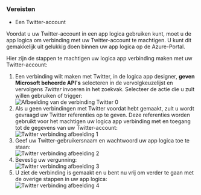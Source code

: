 ### <a name="prerequisites"></a>Vereisten
- Een Twitter-account 

Voordat u uw Twitter-account in een app logica gebruiken kunt, moet u de app logica om verbinding met uw Twitter-account te machtigen. U kunt dit gemakkelijk uit gelukkig doen binnen uw app logica op de Azure-Portal. 

Hier zijn de stappen te machtigen uw logica app verbinding maken met uw Twitter-account:

1. Een verbinding wilt maken met Twitter, in de logica app designer, **geven Microsoft beheerde API's** selecteren in de vervolgkeuzelijst en vervolgens *Twitter* invoeren in het zoekvak. Selecteer de actie die u zult willen gebruiken of trigger:  
  ![Afbeelding van de verbinding Twitter 0](./media/connectors-create-api-twitter/twitter-0.png)
2. Als u geen verbindingen met Twitter voordat hebt gemaakt, zult u wordt gevraagd uw Twitter referenties op te geven. Deze referenties worden gebruikt voor het machtigen uw logica app verbinding met en toegang tot de gegevens van uw Twitter-account:  
  ![Twitter verbinding afbeelding 1](./media/connectors-create-api-twitter/twitter-1.png)  
3. Geef uw Twitter-gebruikersnaam en wachtwoord uw app logica toe te staan:  
  ![Twitter verbinding afbeelding 2](./media/connectors-create-api-twitter/twitter-2.png)  
4. Bevestig uw vergunning:  
  ![Twitter verbinding afbeelding 3](./media/connectors-create-api-twitter/twitter-3.png)  
6. U ziet de verbinding is gemaakt en u bent nu vrij om verder te gaan met de overige stappen in uw app logica:  
  ![Twitter verbinding afbeelding 4](./media/connectors-create-api-twitter/twitter-4.png)